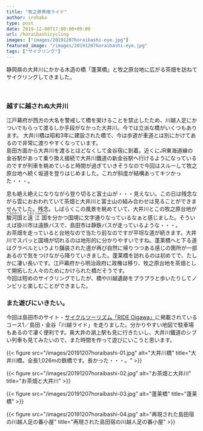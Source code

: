 ```yaml
---
title: "牧之原茶畑ライド"
author: irohaka
type: post
date: 2019-12-08T17:00:00+09:00
url: /horaibashicycling
images: ["images/20191207horaibashi-eye.jpg"]
featured_image: "/images/20191207horaibashi-eye.jpg"
tags: ["サイクリング"]
---
```



静岡県の大井川にかかる木造の橋「蓬莱橋」と牧之原台地に広がる茶畑を訪ねてサイクリングしてきました。
<!--more-->

<br>

### 越すに越されぬ大井川
江戸幕府が西方の大名を警戒して橋を架けることを禁止したため、川越人足にかついでもらって渡るしか手段がなかった大井川。今では立派な橋がいくつもあります。
大井川橋は昭和3年に建設された橋で、今は歩道が車道とは別にかけてあるので非常に渡りやすくなっています。  
島田方面から大井川を渡るとほどなくして金谷宿に到着。近くにJR東海道線の金谷駅があって乗り換え接続で大井川鐵道の新金谷駅へ行けるようになっているのですが列車を眺めていると時間が過ぎていきそうなので今回はスルーして牧之原台地へ続く坂道を登りはじめました。これが斜度が結構あってキツかった・・・。  

息も絶え絶えになりながら登り切ると富士山が・・・見えない。この日は残念ながら雲におおわれていて茶畑と大井川と富士山の組み合わせは見ることができませんでした。残念。しばらくこの風景を眺めていて、大井川とこの牧之原台地が<ruby>駿河国<rp>(</rp><rt>するがのくに</rt><rp>)</rp></ruby>と<ruby>遠江国<rp>(</rp><rt>とおとうみのくに</rt><rp>)</rp></ruby>を分かつ国境に文字通りなっているなぁと感じました。そういえば掛川市は遠鉄バスで、島田市は静鉄バスが走っているような・・・。  
お茶畑を走っていると台地なので当たり前なのですが平坦な道が続きます。大井川でスパッと国境が切れるのは地形的に分かりやすいですね。蓬莱橋へと下る道はグラベルというより舗装された道が再び自然に帰りつつある感じの箇所が一部あるので気をつけながら降りていきました。蓬莱橋を訪れるのは初めてで、たしかに凄い長いです。江戸幕府から明治政府に政権は移り、牧之原台地を茶畑として開拓した人々のためにかけられた橋だそうです。  
今回は短めのサイクリングでしたが、橋や川越遺跡をプラプラと歩いたりしてノンビリと楽しむことができました。  

### また遊びにいきたい。
今回は島田市のサイト・[サイクルツーリズム「RIDE Oigawa」](https://www.city.shimada.shizuoka.jp/kanko-docs/rideoigawa.html)に掲載されているコース1／島田・金谷「川越ライド」を走りました。分かりやすい地図で駐車場もあるので凄く便利です。奥大井の湖上駅も見に行きたいし、大井川鐵道のシブい列車も見てみたいので、また時間を作って遊びにいこうと思います。  


{{< figure src="/images/20191207horaibashi-01.jpg" alt="大井川橋" title="大井川橋。全長1,026mの鉄橋です。長かった・・・。" >}}

{{< figure src="/images/20191207horaibashi-02.jpg" alt="お茶畑と大井川" title="お茶畑と大井川" >}}

{{< figure src="/images/20191207horaibashi-03.jpg" alt="蓬莱橋" title="蓬莱橋" >}}

{{< figure src="/images/20191207horaibashi-04.jpg" alt="再現された島田宿の川越人足の番小屋" title="再現された島田宿の川越人足の番小屋" >}}